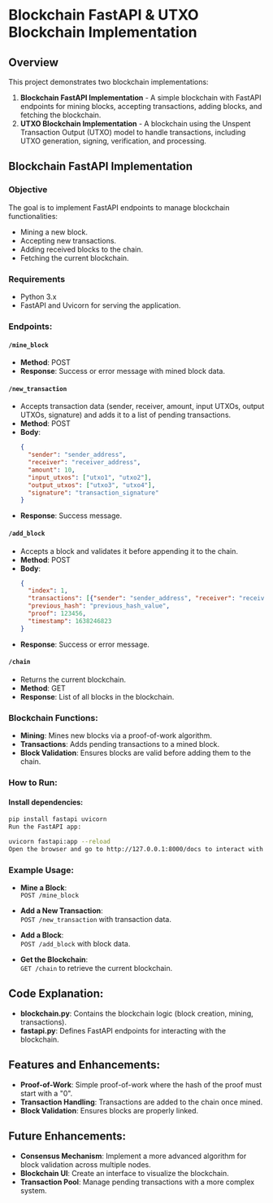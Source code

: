 # Blockchain FastAPI & UTXO Blockchain Implementation

## Overview
This project demonstrates two blockchain implementations:

1. **Blockchain FastAPI Implementation** - A simple blockchain with FastAPI endpoints for mining blocks, accepting transactions, adding blocks, and fetching the blockchain.
2. **UTXO Blockchain Implementation** - A blockchain using the Unspent Transaction Output (UTXO) model to handle transactions, including UTXO generation, signing, verification, and processing.

## Blockchain FastAPI Implementation

### Objective
The goal is to implement FastAPI endpoints to manage blockchain functionalities:

- Mining a new block.
- Accepting new transactions.
- Adding received blocks to the chain.
- Fetching the current blockchain.

### Requirements
- Python 3.x
- FastAPI and Uvicorn for serving the application.

### Endpoints:

#### `/mine_block`
- **Method**: POST
- **Response**: Success or error message with mined block data.

#### `/new_transaction`
- Accepts transaction data (sender, receiver, amount, input UTXOs, output UTXOs, signature) and adds it to a list of pending transactions.
- **Method**: POST
- **Body**:
    ```json
    {
      "sender": "sender_address",
      "receiver": "receiver_address",
      "amount": 10,
      "input_utxos": ["utxo1", "utxo2"],
      "output_utxos": ["utxo3", "utxo4"],
      "signature": "transaction_signature"
    }
    ```
- **Response**: Success message.

#### `/add_block`
- Accepts a block and validates it before appending it to the chain.
- **Method**: POST
- **Body**:
    ```json
    {
      "index": 1,
      "transactions": [{"sender": "sender_address", "receiver": "receiver_address", "amount": 10}],
      "previous_hash": "previous_hash_value",
      "proof": 123456,
      "timestamp": 1638246823
    }
    ```
- **Response**: Success or error message.

#### `/chain`
- Returns the current blockchain.
- **Method**: GET
- **Response**: List of all blocks in the blockchain.

### Blockchain Functions:
- **Mining**: Mines new blocks via a proof-of-work algorithm.
- **Transactions**: Adds pending transactions to a mined block.
- **Block Validation**: Ensures blocks are valid before adding them to the chain.

### How to Run:

#### Install dependencies:
```bash
pip install fastapi uvicorn
Run the FastAPI app:

uvicorn fastapi:app --reload
Open the browser and go to http://127.0.0.1:8000/docs to interact with the API using Swagger UI.
```

### Example Usage:

- **Mine a Block**:  
  `POST /mine_block`

- **Add a New Transaction**:  
  `POST /new_transaction` with transaction data.

- **Add a Block**:  
  `POST /add_block` with block data.

- **Get the Blockchain**:  
  `GET /chain` to retrieve the current blockchain.

## Code Explanation:

- **blockchain.py**: Contains the blockchain logic (block creation, mining, transactions).
- **fastapi.py**: Defines FastAPI endpoints for interacting with the blockchain.

## Features and Enhancements:

- **Proof-of-Work**: Simple proof-of-work where the hash of the proof must start with a "0".
- **Transaction Handling**: Transactions are added to the chain once mined.
- **Block Validation**: Ensures blocks are properly linked.

## Future Enhancements:

- **Consensus Mechanism**: Implement a more advanced algorithm for block validation across multiple nodes.
- **Blockchain UI**: Create an interface to visualize the blockchain.
- **Transaction Pool**: Manage pending transactions with a more complex system.
